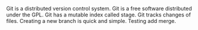 Git is a distributed version control system.
Git is a free software distributed under the GPL.
Git has a mutable index called stage.
Git tracks changes of files.
Creating a new branch is quick and simple.
Testing add merge.

